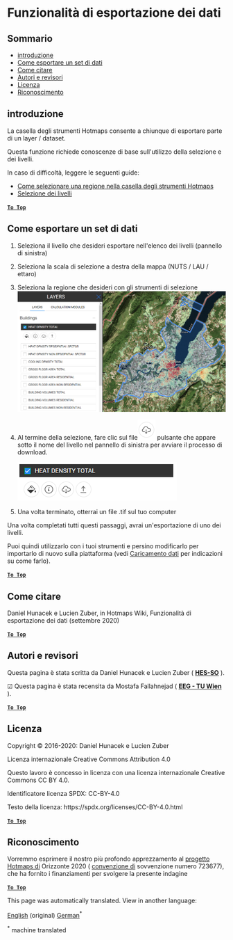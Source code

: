 <h1><a class="anchor" id="data-export-functionalities" href="#data-export-functionalities"><i class="fa fa-link"></i></a>Funzionalità di esportazione dei dati</h1><h2><a class="anchor" id="table-of-contents" href="#table-of-contents"><i class="fa fa-link"></i></a> Sommario</h2><ul><li> <a href="#introduction">introduzione</a></li><li> <a href="#how-to-export-a-dataset">Come esportare un set di dati</a></li><li> <a href="#how-to-cite">Come citare</a></li><li> <a href="#authors-and-reviewers">Autori e revisori</a></li><li> <a href="#license">Licenza</a></li><li> <a href="#acknowledgement">Riconoscimento</a></li></ul><h2><a class="anchor" id="introduction" href="#introduction"><i class="fa fa-link"></i></a> introduzione</h2><p> La casella degli strumenti Hotmaps consente a chiunque di esportare parte di un layer / dataset.</p><p> Questa funzione richiede conoscenze di base sull&#39;utilizzo della selezione e dei livelli.</p><p> In caso di difficoltà, leggere le seguenti guide:</p><ul><li> <a href="Select-a-region-in-the-Hotmaps-toolbox">Come selezionare una regione nella casella degli strumenti Hotmaps</a></li><li> <a href="Layers-section-in-the-Hotmaps-toolbox">Selezione dei livelli</a></li></ul><p> <a href="#table-of-contents"><strong><code>To Top</code></strong></a></p><h2><a class="anchor" id="how-to-export-a-data-set" href="#how-to-export-a-data-set"><i class="fa fa-link"></i></a> Come esportare un set di dati</h2><ol><li><p> Seleziona il livello che desideri esportare nell&#39;elenco dei livelli (pannello di sinistra)</p></li><li><p> Seleziona la scala di selezione a destra della mappa (NUTS / LAU / ettaro)</p></li><li><p> Seleziona la regione che desideri con gli strumenti di selezione<img alt="export_selection" src="../images/export_selection.png"/></p></li><li><p> Al termine della selezione, fare clic sul file<img alt="pulsante di esportazione" src="../images/layer-export-btn.png"/> pulsante che appare sotto il nome del livello nel pannello di sinistra per avviare il processo di download.</p><p><img alt="opzioni di livello" src="../images/layer-options.png"/></p></li><li><p> Una volta terminato, otterrai un file .tif sul tuo computer</p></li></ol><p> Una volta completati tutti questi passaggi, avrai un&#39;esportazione di uno dei livelli.</p><p> Puoi quindi utilizzarlo con i tuoi strumenti e persino modificarlo per importarlo di nuovo sulla piattaforma (vedi <a href="Data_upload">Caricamento dati</a> per indicazioni su come farlo).</p><p> <a href="#table-of-contents"><strong><code>To Top</code></strong></a></p><h2><a class="anchor" id="how-to-cite" href="#how-to-cite"><i class="fa fa-link"></i></a> Come citare</h2><p> Daniel Hunacek e Lucien Zuber, in Hotmaps Wiki, Funzionalità di esportazione dei dati (settembre 2020)</p><p> <a href="#table-of-contents"><strong><code>To Top</code></strong></a></p><h2><a class="anchor" id="authors-and-reviewers" href="#authors-and-reviewers"><i class="fa fa-link"></i></a> Autori e revisori</h2><p> Questa pagina è stata scritta da Daniel Hunacek e Lucien Zuber ( <strong><a href="https://www.hevs.ch">HES-SO</a></strong> ).</p><p> ☑ Questa pagina è stata recensita da Mostafa Fallahnejad ( <strong><a href="https://eeg.tuwien.ac.at/">EEG - TU Wien</a></strong> ).</p><p> <a href="#table-of-contents"><strong><code>To Top</code></strong></a></p><h2><a class="anchor" id="license" href="#license"><i class="fa fa-link"></i></a> Licenza</h2><p> Copyright © 2016-2020: Daniel Hunacek e Lucien Zuber</p><p> Licenza internazionale Creative Commons Attribution 4.0</p><p> Questo lavoro è concesso in licenza con una licenza internazionale Creative Commons CC BY 4.0.</p><p> Identificatore licenza SPDX: CC-BY-4.0</p><p> Testo della licenza: https://spdx.org/licenses/CC-BY-4.0.html</p><p> <a href="#table-of-contents"><strong><code>To Top</code></strong></a></p><h2><a class="anchor" id="acknowledgement" href="#acknowledgement"><i class="fa fa-link"></i></a> Riconoscimento</h2><p> Vorremmo esprimere il nostro più profondo apprezzamento al <a href="https://www.hotmaps-project.eu">progetto Hotmaps di</a> Orizzonte 2020 ( <a href="https://www.hotmaps-project.eu">convenzione di</a> sovvenzione numero 723677), che ha fornito i finanziamenti per svolgere la presente indagine</p><p> <a href="#table-of-contents"><strong><code>To Top</code></strong></a></p>
<!--- THIS IS A SUPER UNIQUE IDENTIFIER -->

This page was automatically translated. View in another language:

[English](../en/Data-export-functionalities) (original) [German](../de/Data-export-functionalities)<sup>\*</sup>  

<sup>\*</sup> machine translated
